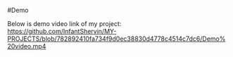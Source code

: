 #Demo

Below is demo video link of my project:
https://github.com/InfantShervin/MY-PROJECTS/blob/782892410fa734f9d0ec38830d4778c4514c7dc6/Demo%20video.mp4

